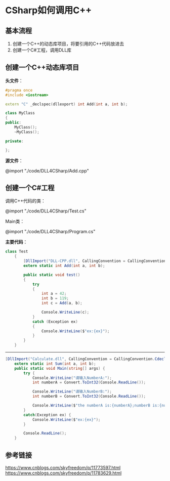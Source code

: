 # CSharp如何调用C++

## 基本流程

1. 创建一个C++的动态库项目，将要引用的C++代码放进去
2. 创建一个C#工程，调用DLL库

## 创建一个C++动态库项目

**头文件**：
```cpp
#pragma once
#include <iostream>

extern "C" _declspec(dllexport) int Add(int a, int b);

class MyClass
{
public:	
	MyClass();
	~MyClass();

private:

};
```

**源文件**：

@import "./code/DLL4CSharp/Add.cpp"

## 创建一个C#工程

调用C++代码的类：

@import "./code/DLL4CSharp/Test.cs"

Main类：

@import "./code/DLL4CSharp/Program.cs"

**主要代码**：

```csharp
class Test
    {
        [DllImport("DLL-CPP.dll", CallingConvention = CallingConvention.Cdecl)]
        extern static int Add(int a, int b);

        public static void test()
        {
            try
            {
                int a = 42;
                int b = 119;
                int c = Add(a, b);

                Console.WriteLine(c);
            }
            catch (Exception ex)
            {
                Console.WriteLine($"ex:{ex}");
            }
        }
    }
```

----

```csharp
[DllImport("Calculate.dll", CallingConvention = CallingConvention.Cdecl)]
    extern static int Sum(int a, int b);
    public static void Main(string[] args) {
        try {
            Console.WriteLine("请输入NumberA:");
            int numberA = Convert.ToInt32(Console.ReadLine());

            Console.WriteLine("请输入NumberB:");
            int numberB = Convert.ToInt32(Console.ReadLine());

            Console.WriteLine($"the numberA is:{numberA};numberB is:{numberB},The Sum is:{Sum(numberA, numberB)}");
        }
        catch(Exception ex) {
            Console.WriteLine($"ex:{ex}");
        }

        Console.ReadLine();
    }
```

## 参考链接

https://www.cnblogs.com/skyfreedom/p/11773597.html
https://www.cnblogs.com/skyfreedom/p/11783629.html
